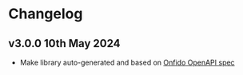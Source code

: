 # Changelog

## v3.0.0 10th May 2024

- Make library auto-generated and based on [Onfido OpenAPI spec](https://github.com/onfido/onfido-openapi-spec)
